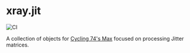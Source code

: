 # xray.jit
![CI](https://github.com/Cycling74/xray.jit-1/actions/workflows/test.yml/badge.svg)

A collection of objects for [Cycling 74's Max](https://cycling74.com/) focused on processing Jitter matrices.
